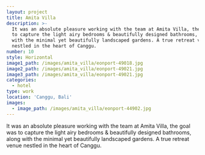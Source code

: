 ```yaml
---
layout: project
title: Amita Villa
description: >-
  It was an absolute pleasure working with the team at Amita Villa, the goal was
  to capture the light airy bedrooms & beautifully designed bathrooms, along
  with the minimal yet beautifully landscaped gardens. A true retreat venue
  nestled in the heart of Canggu.
number: 10
style: Horizontal
image1_path: /images/amita_villa/eonport-49018.jpg
image2_path: /images/amita_villa/eonport-49021.jpg
image3_path: /images/amita_villa/eonport-49021.jpg
categories:
  - hotel
type: work
location: 'Canggu, Bali'
images:
  - image_path: /images/amita_villa/eonport-44902.jpg
---
```


It was an absolute pleasure working with the team at Amita Villa, the goal was to capture the light airy bedrooms & beautifully designed bathrooms, along with the minimal yet beautifully landscaped gardens. A true retreat venue nestled in the heart of Canggu.&nbsp;